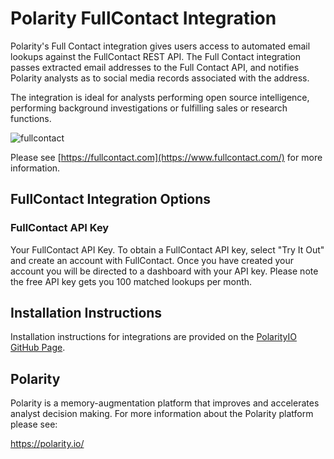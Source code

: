 # Polarity FullContact Integration

Polarity's  Full Contact integration gives users access to automated email lookups against the FullContact REST API.
The Full Contact integration passes extracted email addresses to the Full Contact API, and notifies Polarity analysts as to social media records associated with the address.

The integration is ideal for analysts performing open source intelligence, performing background investigations or fulfilling sales or research functions.

![fullcontact](https://user-images.githubusercontent.com/22529325/32732471-b36cb1c2-c85a-11e7-90f4-c4010fd9a6fa.png)

Please see [https://fullcontact.com](https://www.fullcontact.com/) for more information.

## FullContact Integration Options

### FullContact API Key

Your FullContact API Key. To obtain a FullContact API key, select "Try It Out" and create an account with FullContact. Once you have created your account you will be directed to a dashboard with your API key.
Please note the free API key gets you 100 matched lookups per month.


## Installation Instructions

Installation instructions for integrations are provided on the [PolarityIO GitHub Page](https://polarityio.github.io/).

## Polarity

Polarity is a memory-augmentation platform that improves and accelerates analyst decision making.  For more information about the Polarity platform please see:

https://polarity.io/
